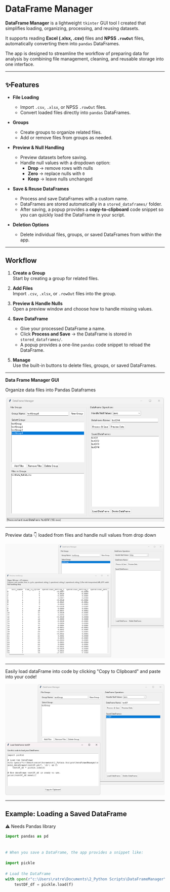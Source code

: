 # DataFrame Manager

**DataFrame Manager** is a lightweight `tkinter` GUI tool I created that simplifies loading, organizing, processing, and reusing datasets. 


It supports reading **Excel (.xlsx, .csv)** files and **NPSS `.rowOut`** files, automatically converting them into `pandas` DataFrames.  

The app is designed to streamline the workflow of preparing data for analysis by combining file management, cleaning, and reusable storage into one interface.

---

## ✨Features

- **File Loading**
  - Import `.csv`, `.xlsx`, or NPSS `.rowOut` files.
  - Convert loaded files directly into `pandas` DataFrames.

- **Groups**
  - Create groups to organize related files.
  - Add or remove files from groups as needed.

- **Preview & Null Handling**
  - Preview datasets before saving.
  - Handle null values with a dropdown option:
    - **Drop** → remove rows with nulls  
    - **Zero** → replace nulls with `0`  
    - **Keep** → leave nulls unchanged  

- **Save & Reuse DataFrames**
  - Process and save DataFrames with a custom name.
  - DataFrames are stored automatically in a `stored_dataframes/` folder.
  - After saving, a popup provides a **copy-to-clipboard** code snippet so you can quickly load the DataFrame in your script.

- **Deletion Options**
  - Delete individual files, groups, or saved DataFrames from within the app.

---

## Workflow

1. **Create a Group**  
   Start by creating a group for related files.  

2. **Add Files**  
   Import `.csv`, `.xlsx`, or `.rowOut` files into the group.  

3. **Preview & Handle Nulls**  
   Open a preview window and choose how to handle missing values.  

4. **Save DataFrame**  
   - Give your processed DataFrame a name.  
   - Click **Process and Save** → the DataFrame is stored in `stored_dataframes/`.  
   - A popup provides a one-line `pandas` code snippet to reload the DataFrame.  

5. **Manage**  
   Use the built-in buttons to delete files, groups, or saved DataFrames.  

---
**Data Frame Manager GUI**

Organize data files into Pandas Dataframes
<p align="left">
  <img src="images/dataframemanager2.png" alt="Main Window" width="600">
</p>

---
Preview data 👇 loaded from files and handle null values from drop down
<p align="left">
  <img src="images/preview.png" alt="Main Window" width="600">
</p>

---
Easily load dataFrame into code by clicking "Copy to Clipboard" and paste into your code! 
<p align="left">
  <img src="images/load.png" alt="Main Window" width="600">
</p>

---
## Example: Loading a Saved DataFrame
⚠️ Needs Pandas library


```python
import pandas as pd


# When you save a DataFrame, the app provides a snippet like:

import pickle

# Load the DataFrame
with open(r"c:\Users\ratre\Documents\2_Python Scripts\DataFrameManager\saved_dataframes\testDF.pkl", 'rb') as f:
    testDF_df = pickle.load(f)
